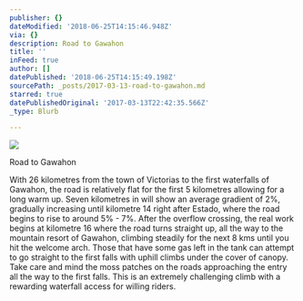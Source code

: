 ```yaml
---
publisher: {}
dateModified: '2018-06-25T14:15:46.948Z'
via: {}
description: Road to Gawahon
title: ''
inFeed: true
author: []
datePublished: '2018-06-25T14:15:49.198Z'
sourcePath: _posts/2017-03-13-road-to-gawahon.md
starred: true
datePublishedOriginal: '2017-03-13T22:42:35.566Z'
_type: Blurb

---
```

![](https://the-grid-user-content.s3-us-west-2.amazonaws.com/0c7db379-78af-451e-831e-21e346a10813.jpg)

Road to Gawahon

With 26 kilometres from the town of Victorias to the first waterfalls of Gawahon, the road is relatively flat for the first 5 kilometres allowing for a long warm up. Seven kilometres in will show an average gradient of 2%, gradually increasing until kilometre 14 right after Estado, where the road begins to rise to around 5% - 7%. After the overflow crossing, the real work begins at kilometre 16 where the road turns straight up, all the way to the mountain resort of Gawahon, climbing steadily for the next 8 kms until you hit the welcome arch. Those that have some gas left in the tank can attempt to go straight to the first falls with uphill climbs under the cover of canopy. Take care and mind the moss patches on the roads approaching the entry all the way to the first falls. This is an extremely challenging climb with a rewarding waterfall access for willing riders.